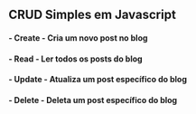 ## CRUD Simples em Javascript

#### - Create - Cria um novo post no blog
#### - Read - Ler todos os posts do blog
#### - Update - Atualiza um post específico do blog
#### - Delete - Deleta um post específico do blog